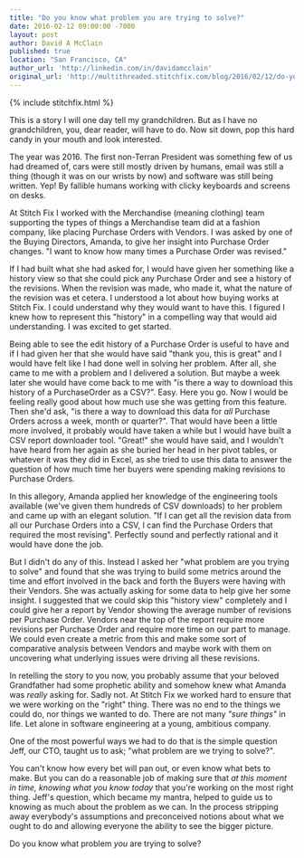 ```yaml
---
title: "Do you know what problem you are trying to solve?"
date: 2016-02-12 09:00:00 -7000
layout: post
author: David A McClain
published: true
location: "San Francisco, CA"
author_url: 'http://linkedin.com/in/davidamcclain'
original_url: 'http://multithreaded.stitchfix.com/blog/2016/02/12/do-you-know-what-problem-you-are-trying-to-solve'
---
```


{% include stitchfix.html %}

This is a story I will one day tell my grandchildren. But as I have no grandchildren, you, dear reader, will have to do. Now sit down, pop this hard candy in your mouth and look interested.

The year was 2016. The first non-Terran President was something few of us had dreamed of, cars were still mostly driven by humans, email was still a thing (though it was on our wrists by now) and software was still being written. Yep! By fallible humans working with clicky keyboards and screens on desks.

At Stitch Fix I worked with the Merchandise (meaning clothing) team supporting the types of things a Merchandise team did at a fashion company, like placing Purchase Orders with Vendors. I was asked by one of the Buying Directors, Amanda, to give her insight into Purchase Order changes. "I want to know how many times a Purchase Order was revised."

If I had built what she had asked for, I would have given her something like a history view so that she could pick any Purchase Order and see a history of the revisions. When the revision was made, who made it, what the nature of the revision was et cetera. I understood a lot about how buying works at Stitch Fix. I could understand why they would want to have this. I figured I knew how to represent this "history" in a compelling way that would aid understanding. I was excited to get started.

Being able to see the edit history of a Purchase Order is useful to have and if I had given her that she would have said "thank you, this is great" and I would have felt like I had done well in solving her problem. After all, she came to me with a problem and I delivered a solution. But maybe a week later she would have come back to me with "is there a way to download this history of a PurchaseOrder as a CSV?". Easy. Here you go. Now I would be feeling really good about how much use she was getting from this feature. Then she'd ask, "is there a way to download this data for *all* Purchase Orders across a week, month or quarter?". That would have been a little more involved, it probably would have taken a while but I would have built a CSV report downloader tool. "Great!" she would have said, and I wouldn't have heard from her again as she buried her head in her pivot tables, or whatever it was they did in Excel, as she tried to use this data to answer the question of how much time her buyers were spending making revisions to Purchase Orders.

In this allegory, Amanda applied her knowledge of the engineering tools available (we've given them hundreds of CSV downloads) to her problem and came up with an elegant solution. "If I can get all the revision data from all our Purchase Orders into a CSV, I can find the Purchase Orders that required the most revising". Perfectly sound and perfectly rational and it would have done the job.

But I didn't do any of this. Instead I asked her "what problem are you trying to solve" and found that she was trying to build some metrics around the time and effort involved in the back and forth the Buyers were having with their Vendors. She was actually asking for some data to help give her some insight. I suggested that we could skip this "history view" completely and I could give her a report by Vendor showing the average number of revisions per Purchase Order. Vendors near the top of the report require more revisions per Purchase Order and require more time on our part to manage. We could even create a metric from this and make some sort of comparative analysis between Vendors and maybe work with them on uncovering what underlying issues were driving all these revisions.

In retelling the story to you now, you probably assume that your beloved Grandfather had some prophetic ability and somehow knew what Amanda was *really* asking for. Sadly not. At Stitch Fix we worked hard to ensure that we were working on the "right" thing. There was no end to the things we could do, nor things we wanted to do. There are not many *"sure things"* in life. Let alone in software engineering at a young, ambitious company.

One of the most powerful ways we had to do that is the simple question Jeff, our CTO, taught us to ask; "what problem are we trying to solve?". 

You can't know how every bet will pan out, or even know what bets to make. But you can do a reasonable job of making sure that *at this moment in time, knowing what you know today* that you're working on the most right thing. Jeff's question, which became my mantra, helped to guide us to knowing as much about the problem as we can. In the process stripping away everybody's assumptions and preconceived notions about what we ought to do and allowing everyone the ability to see the bigger picture.

Do you know what problem *you* are trying to solve?
